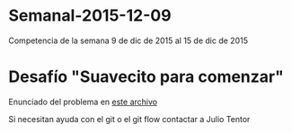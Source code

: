 # Semanal-2015-12-09
Competencia de la semana 9 de dic de 2015 al 15 de dic de 2015

# Desafío "Suavecito para comenzar" 

Enunciado del problema en [este archivo](https://github.com/TAP-Jujuy/Semanal-2015-12-09/blob/master/Enunciado.pdf)


Si necesitan ayuda con el git o el git flow contactar a Julio Tentor

